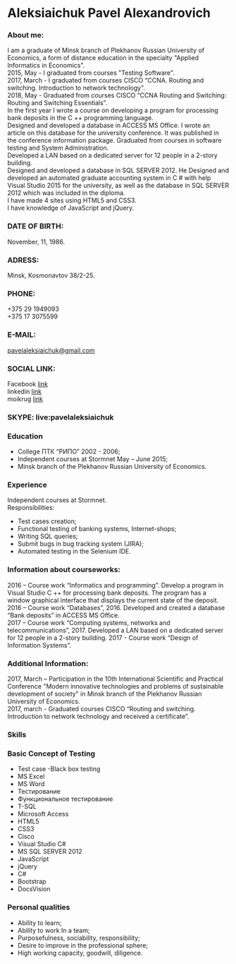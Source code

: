 # Aleksiaichuk Pavel Alexandrovich<br/>

### About me:<br/>
I am a graduate of Minsk branch of Plekhanov Russian University of Economics, a form of distance education in the specialty "Applied Informatics in Economics".<br/>
2015, May - I graduated from courses "Testing Software".<br/>
2017, March - I graduated from courses CISCO “CCNA. Routing and switching. Introduction to network technology".<br/>
2018, May - Graduated from courses CISCO “CCNA Routing and Switching: Routing and Switching Essentials”.<br/>
In the first year I wrote a course on developing a program for processing bank deposits in the C ++ programming language.<br/>
Designed and developed a database in ACCESS MS Office. I wrote an article on this database for the university conference. It was published in the conference information package.
Graduated from courses in software testing and System Administration.<br/>
Developed a LAN based on a dedicated server for 12 people in a 2-story building.<br/>
Designed and developed a database in SQL SERVER 2012. He Designed and developed an automated graduate accounting system in C # with help Visual Studio 2015 for the university, as well as the database in SQL SERVER 2012 which was included in the diploma.</br>
I have made 4 sites using HTML5 and CSS3.</br>
I have knowledge of JavaScript and jQuery.</br>

### DATE OF BIRTH:
November, 11, 1986.

### ADRESS:
Minsk, Kosmonavtov 38/2-25.

### PHONE:
+375 29 1949093<br/>
+375 17 3075599

### E-MAIL:
pavelaleksiaichuk@gmail.com

### SOCIAL LINK:
Facebook [link](https://www.facebook.com/profile.php?id=100002657816837)<br/>
linkedin [link](https://www.linkedin.com/pub/pavel-aleksiaichuk/100/6a2/a25)<br/>
moikrug [link](https://moikrug.ru/pavelaleksiaichuk)

### SKYPE: live:pavelaleksiaichuk

### Education
- College ПТК “РИПО” 2002 - 2006;<br/>
- Independent courses at Stormnet May – June 2015; 
- Minsk branch of the Plekhanov Russian University of Economics.
### Experience
Independent courses at Stormnet.<br/>
Responsibilities:<br/>
  - Test cases creation;
  - Functional testing of banking systems, Internet-shops;
  - Writing SQL queries;
  - Submit bugs in bug tracking system (JIRA);
  - Automated testing in the Selenium IDE.
  
### Information about courseworks:
  2016 – Course work “Informatics and programming”. Develop a program in Visual Studio C ++ for processing bank deposits. The program has a window graphical interface that displays the current state of the deposit.<br/>
  2016 – Course work “Databases”, 2016. Developed and created a database “Bank deposits” in ACCESS MS Office.<br/>
  2017 – Course work “Computing systems, networks and telecommunications”, 2017. Developed a LAN based on a dedicated server for 12 people in a 2-story building. 2017 - Course work “Design of Information Systems”.<br/>
  ### Additional Information:
  2017, March – Participation in the 10th International Scientific and Practical Conference "Modern innovative technologies and problems of sustainable development of society" in Minsk branch of the Plekhanov Russian University of Economics.<br/>
  2017, march - Graduated courses CISCO “Routing and switching. Introduction to network technology and received a certificate”.

### Skills
### Basic Concept of Testing
- Test case
-Black box testing
- MS Excel
- MS Word
- Тестирование
- Функциональное тестирование
- T-SQL
- Microsoft Access
- HTML5
- CSS3
- Cisco
- Visual Studio C#
- MS SQL SERVER 2012
- JavaScript
- jQuery
- C#
- Bootstrap
- DocsVision

### Personal qualities
- Ability to learn;
- Ability to work In a team;
- Purposefulness, sociability, responsibility;
- Desire to improve in the professional sphere;
- High working capacity, goodwill, diligence.
  
